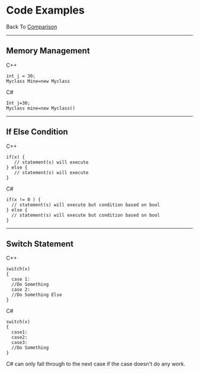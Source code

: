 # Code Examples

Back To
[Comparison](https://github.com/nasz8f/4330-7330_Final_Project/blob/master/Comparison.md)

__________________________________________________________________________________________________________________________________________

## Memory Management

C++
   
    int j = 30;
    Myclass Mine=new Myclass
    
C#

    Int j=30;
    Myclass mine=new Myclass()
    

    
__________________________________________________________________________________________________________________________________________
    
## If Else Condition

C++

    if(x) {
       // statement(s) will execute
    } else {
       // statement(s) will execute
    }
C#

    if(x != 0 ) {
      // statement(s) will execute but condition based on bool
    } else {
      // statement(s) will execute but condition based on bool
    }
    
__________________________________________________________________________________________________________________________________________

## Switch Statement

C++

    switch(x)
    {
      case 1:
      //Do Something
      case 2:
      //Do Something Else
    }
    
C#

    switch(x)
    {
      case1:
      case2:
      case3:
      //Do Something
    }
    
C# can only fall through to the next case if the case doesn't do any work.
      
